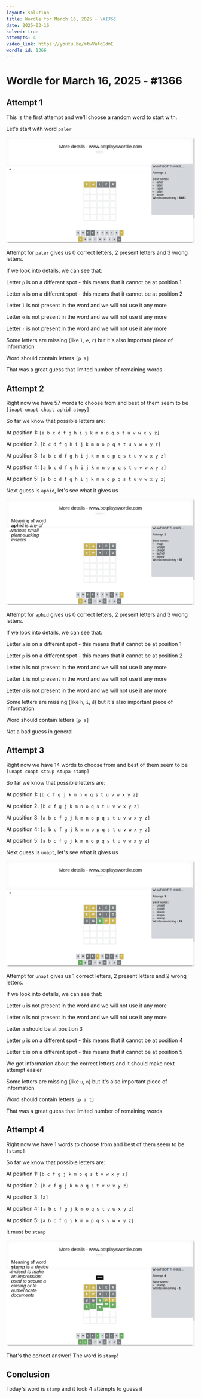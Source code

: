 ```yaml
---
layout: solution
title: Wordle for March 16, 2025 - \#1366
date: 2025-03-16
solved: true
attempts: 4
video_link: https://youtu.be/mtwVafqGdmE
wordle_id: 1366
---
```


# Wordle for March 16, 2025 - \#1366

## Attempt 1

This is the first attempt and we'll choose a random word to start with.

Let's start with word `paler`

![Attempt 1](2025-03-16/attempt-1.png)

Attempt for `paler` gives us 0 correct letters, 2 present letters and 3 wrong letters.

If we look into details, we can see that:

Letter `p` is on a different spot - this means that it cannot be at position 1

Letter `a` is on a different spot - this means that it cannot be at position 2

Letter `l` is not present in the word and we will not use it any more

Letter `e` is not present in the word and we will not use it any more

Letter `r` is not present in the word and we will not use it any more

Some letters are missing (like `l`, `e`, `r`) but it's also important piece of information

Word should contain letters `[p a]`

That was a great guess that limited number of remaining words



## Attempt 2

Right now we have 57 words to choose from and best of them seem to be `[inapt unapt chapt aphid atopy]`

So far we know that possible letters are:

At position 1: `[a b c d f g h i j k m n o q s t u v w x y z]`

At position 2: `[b c d f g h i j k m n o p q s t u v w x y z]`

At position 3: `[a b c d f g h i j k m n o p q s t u v w x y z]`

At position 4: `[a b c d f g h i j k m n o p q s t u v w x y z]`

At position 5: `[a b c d f g h i j k m n o p q s t u v w x y z]`

Next guess is `aphid`, let's see what it gives us

![Attempt 2](2025-03-16/attempt-2.png)

Attempt for `aphid` gives us 0 correct letters, 2 present letters and 3 wrong letters.

If we look into details, we can see that:

Letter `a` is on a different spot - this means that it cannot be at position 1

Letter `p` is on a different spot - this means that it cannot be at position 2

Letter `h` is not present in the word and we will not use it any more

Letter `i` is not present in the word and we will not use it any more

Letter `d` is not present in the word and we will not use it any more

Some letters are missing (like `h`, `i`, `d`) but it's also important piece of information

Word should contain letters `[p a]`

Not a bad guess in general



## Attempt 3

Right now we have 14 words to choose from and best of them seem to be `[unapt coapt staup stupa stamp]`

So far we know that possible letters are:

At position 1: `[b c f g j k m n o q s t u v w x y z]`

At position 2: `[b c f g j k m n o q s t u v w x y z]`

At position 3: `[a b c f g j k m n o p q s t u v w x y z]`

At position 4: `[a b c f g j k m n o p q s t u v w x y z]`

At position 5: `[a b c f g j k m n o p q s t u v w x y z]`

Next guess is `unapt`, let's see what it gives us

![Attempt 3](2025-03-16/attempt-3.png)

Attempt for `unapt` gives us 1 correct letters, 2 present letters and 2 wrong letters.

If we look into details, we can see that:

Letter `u` is not present in the word and we will not use it any more

Letter `n` is not present in the word and we will not use it any more

Letter `a` should be at position 3

Letter `p` is on a different spot - this means that it cannot be at position 4

Letter `t` is on a different spot - this means that it cannot be at position 5

We got information about the correct letters and it should make next attempt easier

Some letters are missing (like `u`, `n`) but it's also important piece of information

Word should contain letters `[p a t]`

That was a great guess that limited number of remaining words



## Attempt 4

Right now we have 1 words to choose from and best of them seem to be `[stamp]`

So far we know that possible letters are:

At position 1: `[b c f g j k m o q s t v w x y z]`

At position 2: `[b c f g j k m o q s t v w x y z]`

At position 3: `[a]`

At position 4: `[a b c f g j k m o q s t v w x y z]`

At position 5: `[a b c f g j k m o p q s v w x y z]`

It must be `stamp`

![Attempt 4](2025-03-16/attempt-4.png)

That's the correct answer! The word is `stamp`!

## Conclusion

Today's word is `stamp` and it took 4 attempts to guess it

